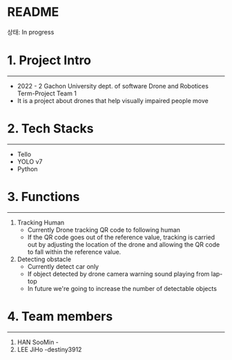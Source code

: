 # README

상태: In progress

# 1. Project Intro

---

- 2022 - 2 Gachon University dept. of software Drone and Robotices Term-Project Team 1
- It is a project about drones that help visually impaired people move

# 2. Tech Stacks

---

- Tello
- YOLO v7
- Python

# 3. Functions

---

1. Tracking Human
    - Currently Drone tracking QR code to following human
    - If the QR code goes out of the reference value, tracking is carried out by adjusting the location of the drone and allowing the QR code to fall within the reference value.
2. Detecting obstacle
    - Currently detect car only
    - If object detected by drone camera warning sound playing from lap-top
    - In future we're going to increase the number of detectable objects

# 4. Team members

---

1. HAN SooMin - 
2. LEE JiHo -destiny3912